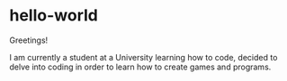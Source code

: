 # hello-world

Greetings!

I am currently a student at a University learning how to code, decided to delve into coding
in order to learn how to create games and programs.
